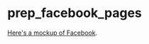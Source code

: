 prep_facebook_pages
===================

[Here's a mockup of Facebook](bsoung.github.io/project_prep_facebook_pages/).
